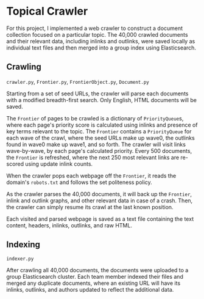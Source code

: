 # Topical Crawler

For this project, I implemented a web crawler to construct a document collection focused on a particular topic. The 40,000 crawled documents and their relevant data, including inlinks and outlinks, were saved locally as individual text files and then merged into a group index using Elasticsearch. 

## Crawling
`crawler.py`, `Frontier.py`, `FrontierObject.py`, `Document.py`

Starting from a set of seed URLs, the crawler will parse each documents with a modified breadth-first search. Only English, HTML documents will be saved. 

The `Frontier` of pages to be crawled is a dictionary of `PriorityQueue`s, where each page's priority score is calculated using inlinks and presence of key terms relevant to the topic. The `Frontier` contains a `PriorityQueue` for each wave of the crawl, where the seed URLs make up wave0, the outlinks found in wave0 make up wave1, and so forth. The crawler will visit links wave-by-wave, by each page's calculated priority. Every 500 documents, the `Frontier` is refreshed, where the next 250 most relevant links are re-scored using update inlink counts. 

When the crawler pops each webpage off the `Frontier`, it reads the domain's `robots.txt` and follows the set politeness policy. 

As the crawler parses the 40,000 documents, it will back up the `Frontier`, inlink and outlink graphs, and other relevant data in case of a crash. Then, the crawler can simply resume its crawl at the last known position. 

Each visited and parsed webpage is saved as a text file containing the text content, headers, inlinks, outlinks, and raw HTML. 

## Indexing 
`indexer.py`

After crawling all 40,000 documents, the documents were uploaded to a group Elasticsearch cluster. Each team member indexed their files and merged any duplicate documents, where an existing URL will have its inlinks, outlinks, and authors updated to reflect the additional data. 
